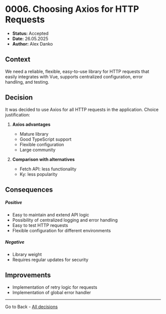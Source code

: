 # 0006. Choosing Axios for HTTP Requests

- **Status:** Accepted
- **Date:** 26.05.2025
- **Author:** Alex Danko

## Context

We need a reliable, flexible, easy-to-use library for HTTP requests that easily integrates with Vue, supports centralized configuration, error handling, and testing.

## Decision

It was decided to use Axios for all HTTP requests in the application. Choice justification:

1. **Axios advantages**
   - Mature library
   - Good TypeScript support
   - Flexible configuration
   - Large community

2. **Comparison with alternatives**
   - Fetch API: less functionality
   - Ky: less popularity

## Consequences
##### Positive
- Easy to maintain and extend API logic
- Possibility of centralized logging and error handling
- Easy to test HTTP requests
- Flexible configuration for different environments
##### Negative
- Library weight
- Requires regular updates for security

## Improvements
- Implementation of retry logic for requests
- Implementation of global error handler 

---
Go to Back - [All decisions](../README.md)